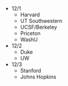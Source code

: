 - 12/1
	- Harvard
	- UT Southwestern
	- UCSF/Berkeley
	- Priceton
	- WashU
- 12/2
	- Duke
	- UW
- 12/3
	- Stanford
	- Johns Hopkins